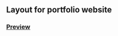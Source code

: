 ## Layout for portfolio website

### [Preview](https://number9871.github.io/portfolio/src/index.html#)
